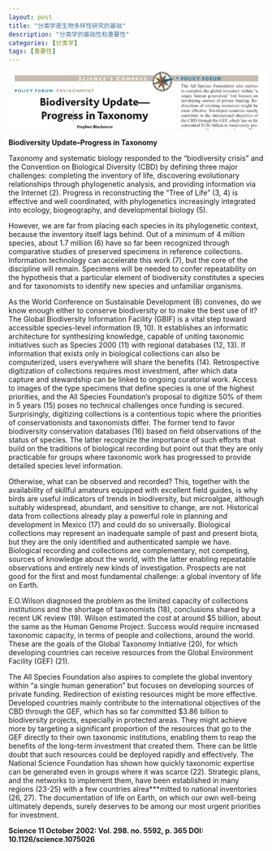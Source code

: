 ```yaml
---
layout: post
title: "分类学是生物多样性研究的基础"
description: "分类学的基础性和重要性"
categories: [分类学]
tags: [重要性]
---
```


![分类学和生物多样性](/images/2009/3/vtheme4.jpg)

**Biodiversity Update–Progress in Taxonomy**


Taxonomy and systematic biology responded to the “biodiversity crisis” and the Convention on Biological Diversity (CBD) by defining three major challenges: completing the inventory of life, discovering evolutionary relationships through phylogenetic analysis, and providing information via the Internet (2). Progress in reconstructing the “Tree of Life” (3, 4) is effective and well coordinated, with phylogenetics increasingly integrated into ecology, biogeography, and developmental biology (5).

However, we are far from placing each species in its phylogenetic context, because the inventory itself lags behind. Out of a minimum of 4 million species, about 1.7 million (6) have so far been recognized through comparative studies of preserved specimens in reference collections. Information technology can accelerate this work (7), but the core of the discipline will remain. Specimens will be needed to confer repeatability on the hypothesis that a particular element of biodiversity constitutes a species and for taxonomists to identify new species and unfamiliar organisms.


As the World Conference on Sustainable Development (8) convenes, do we know enough either to conserve biodiversity or to make the best use of it? The Global Biodiversity Information Facility (GBIF) is a vital step toward accessible species-level information (9, 10). It establishes an informatic architecture for synthesizing knowledge, capable of uniting taxonomic initiatives such as Species 2000 (11) with regional databases (12, 13). If information that exists only in biological collections can also be computerized, users everywhere will share the benefits (14). Retrospective digitization of collections requires most investment, after which data capture and stewardship can be linked to ongoing curatorial work. Access to images of the type specimens that define species is one of the highest priorities, and the All Species Foundation’s proposal to digitize 50% of them in 5 years (15) poses no technical challenges once funding is secured. Surprisingly, digitizing collections is a contentious topic where the priorities of conservationists and taxonomists differ. The former tend to favor biodiversity conservation databases (16) based on field observations of the status of species. The latter recognize the importance of such efforts that build on the traditions of biological recording but point out that they are only practicable for groups where taxonomic work has progressed to provide detailed species level information.

Otherwise, what can be observed and recorded? This, together with the availability of skillful amateurs equipped with excellent field guides, is why birds are useful indicators of trends in biodiversity, but microalgae, although suitably widespread, abundant, and sensitive to change, are not. Historical data from collections already play a powerful role in planning and development in Mexico (17) and could do so universally. Biological collections may represent an inadequate sample of past and present biota, but they are the only identified and authenticated sample we have. Biological recording and collections are complementary, not competing, sources of knowledge about the world, with the latter enabling repeatable observations and entirely new kinds of investigation. Prospects are not good for the first and most fundamental challenge: a global inventory of life on Earth.

E.O.Wilson diagnosed the problem as the limited capacity of collections institutions and the shortage of taxonomists (18), conclusions shared by a recent UK review (19). Wilson estimated the cost at around $5 billion, about the same as the Human Genome Project. Success would require increased taxonomic capacity, in terms of people and collections, around the world. These are the goals of the Global Taxonomy Initiative (20), for which developing countries can receive resources from the Global Environment Facility (GEF) (21).

The All Species Foundation also aspires to complete the global inventory within “a single human generation” but focuses on developing sources of private funding. Redirection of existing resources might be more effective. Developed countries mainly contribute to the international objectives of the CBD through the GEF, which has so far committed $3.86 billion to biodiversity projects, especially in protected areas. They might achieve more by targeting a significant proportion of the resources that go to the GEF directly to their own taxonomic institutions, enabling them to reap the benefits of the long-term investment that created them. There can be little doubt that such resources could be deployed rapidly and effectively. The National Science Foundation has shown how quickly taxonomic expertise can be generated even in groups where it was scarce (22). Strategic plans, and the networks to implement them, have been established in many regions (23-25) with a few countries alrea***mitted to national inventories (26, 27). The documentation of life on Earth, on which our own well-being ultimately depends, surely deserves to be among our most urgent priorities for investment.

**Science 11 October 2002: Vol. 298. no. 5592, p. 365 DOI: 10.1126/science.1075026**



